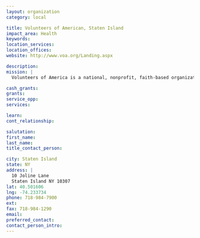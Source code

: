 ```yaml
---
layout: organization
category: local

title: Volunteers of American, Staten Island
impact_area: Health
keywords: 
location_services: 
location_offices: 
website: http://www.voa.org/Landing.aspx

description: 
mission: |
  Volunteers of America is a national, nonprofit, faith-based organization dedicated to helping those in need rebuild their lives and reach their full potential. Through thousands of human service programs, including housing and healthcare, Volunteers of America helps nearly 2 million people in over 400 communities. Our work touches the mind, body, heart -- and ultimately the spirit -- of those we serve, integrating our deep compassion with highly effective programs and services.

cash_grants: 
grants: 
service_opp: 
services: 

learn: 
cont_relationship: 

salutation: 
first_name: 
last_name: 
title_contact_person: 

city: Staten Island
state: NY
address: |
  10 Joline Lane     
  Staten Island NY 10307
lat: 40.501606
lng: -74.233734
phone: 718-984-7900
ext: 
fax: 718-984-1290
email: 
preferred_contact: 
contact_person_intro: 
---
```

